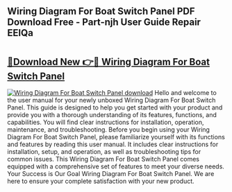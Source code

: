 ## Wiring Diagram For Boat Switch Panel PDF Download Free - Part-njh User Guide Repair EElQa

# <h2><a href="http://dfro51m.blite.top/?on=Wiring+Diagram+For+Boat+Switch+Panel">🔗Download New 👉🔴 Wiring Diagram For Boat Switch Panel</a></h2>

[![Wiring Diagram For Boat Switch Panel download](https://i.imgur.com/lujVjoI.png)](http://dfro51m.blite.top/?on=Wiring+Diagram+For+Boat+Switch+Panel)
Hello and welcome to the user manual for your newly unboxed Wiring Diagram For Boat Switch Panel. This guide is designed to help you get started with your product and provide you with a thorough understanding of its features, functions, and capabilities. You will find clear instructions for installation, operation, maintenance, and troubleshooting. Before you begin using your Wiring Diagram For Boat Switch Panel, please familiarize yourself with its functions and features by reading this user manual. It includes clear instructions for installation, setup, and operation, as well as troubleshooting tips for common issues. This Wiring Diagram For Boat Switch Panel comes equipped with a comprehensive set of features to meet your diverse needs. Your Success is Our Goal Wiring Diagram For Boat Switch Panel. We are here to ensure your complete satisfaction with your new product.
